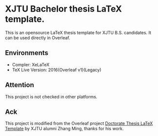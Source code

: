 # XJTU Bachelor thesis LaTeX template.

This is an opensource LaTeX thesis template for XJTU B.S. candidates. It can be used directly in Overleaf.

## Environments

* Compler: XeLaTeX
* TeX Live Version: 2016(Overleaf v1)(Legacy)

## Attention

This project is not checked in other platforms. 

## Ack

This project is modified from the Overleaf project [Doctorate Thesis LaTeX Template](https://www.overleaf.com/latex/templates/latex-template-for-doctoral-thesis-of-xjtu/bmrqcdhbdrcw) by XJTU alumni Zhang Ming, thanks for his work.
